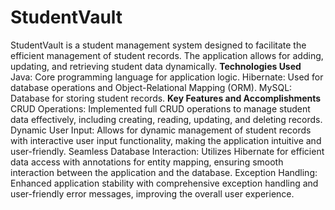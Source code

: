 # StudentVault
StudentVault is a student management system designed to facilitate the efficient management of student records. The application allows for adding, updating, and retrieving student data dynamically.
**Technologies Used**
Java: Core programming language for application logic.
Hibernate: Used for database operations and Object-Relational Mapping (ORM).
MySQL: Database for storing student records.
**Key Features and Accomplishments**
CRUD Operations: Implemented full CRUD operations to manage student data effectively, including creating, reading, updating, and deleting records.
Dynamic User Input: Allows for dynamic management of student records with interactive user input functionality, making the application intuitive and user-friendly.
Seamless Database Interaction: Utilizes Hibernate for efficient data access with annotations for entity mapping, ensuring smooth interaction between the application and the database.
Exception Handling: Enhanced application stability with comprehensive exception handling and user-friendly error messages, improving the overall user experience.
